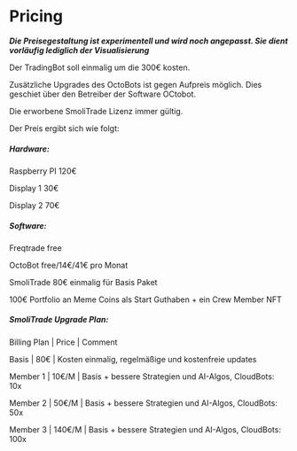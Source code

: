 # Pricing
_**Die Preisegestaltung ist experimentell und wird noch angepasst. Sie dient vorläufig lediglich der Visualisierung**_


Der TradingBot soll einmalig um die 300€ kosten. 

Zusätzliche Upgrades des OctoBots ist gegen Aufpreis möglich. Dies geschiet über den Betreiber der Software OCtobot.

Die erworbene SmoliTrade Lizenz immer gültig. 

Der Preis ergibt sich wie folgt:

##### Hardware:
Raspberry PI     120€

Display 1             30€

Display 2             70€


##### Software:
Freqtrade           free

OctoBot              free/14€/41€ pro Monat

SmoliTrade        80€                 einmalig für Basis Paket


100€                 Portfolio an Meme Coins als Start Guthaben + ein Crew Member NFT


##### SmoliTrade Upgrade Plan:

Billing Plan |   Price  |           Comment

Basis        |     80€  |            Kosten einmalig, regelmäßige und kostenfreie updates

Member 1     |   10€/M  |            Basis + bessere Strategien und AI-Algos, CloudBots: 10x

Member 2     |   50€/M  |            Basis + bessere Strategien und AI-Algos, CloudBots: 50x

Member 3     |  140€/M  |            Basis + bessere Strategien und AI-Algos, CloudBots: 100x

